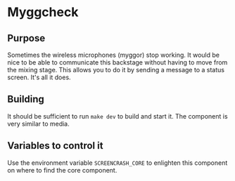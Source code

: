 # Myggcheck

## Purpose
Sometimes the wireless microphones (myggor) stop working. It would be nice to be able to communicate this backstage without having to move from the mixing stage. This allows you to do it by sending a message to a status screen. It's all it does.

## Building
It should be sufficient to run `make dev` to build and start it. The component is very similar to media.

## Variables to control it
Use the environment variable `SCREENCRASH_CORE` to enlighten this component on where to find the core component.